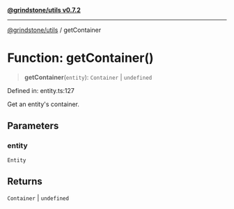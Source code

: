 [**@grindstone/utils v0.7.2**](../README.md)

***

[@grindstone/utils](../globals.md) / getContainer

# Function: getContainer()

> **getContainer**(`entity`): `Container` \| `undefined`

Defined in: entity.ts:127

Get an entity's container.

## Parameters

### entity

`Entity`

## Returns

`Container` \| `undefined`
